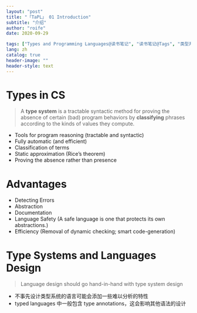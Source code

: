 ```yaml
---
layout: "post"
title: "「TaPL」 01 Introduction"
subtitle: "介绍"
author: "roife"
date: 2020-09-29

tags: ["Types and Programming Languages@读书笔记", "读书笔记@Tags", "类型系统@程序语言理论", "程序语言理论@Tags"]
lang: zh
catalog: true
header-image: ""
header-style: text
---
```


# Types in CS

> A **type system** is a tractable syntactic method for proving the absence of certain (bad) program behaviors by **classifying** phrases according to the kinds of values they compute.

- Tools for program reasoning (tractable and syntactic)
- Fully automatic (and efficient)
- Classification of terms
- Static approximation (Rice’s theorem)
- Proving the absence rather than presence

# Advantages

- Detecting Errors
- Abstraction
- Documentation
- Language Safety (A safe language is one that protects its own abstractions.)
- Efficiency (Removal of dynamic checking; smart code-generation)

# Type Systems and Languages Design

> Language design should go hand-in-hand with type system design

- 不事先设计类型系统的语言可能会添加一些难以分析的特性
- typed languages 中一般包含 type annotations，这会影响其他语法的设计
